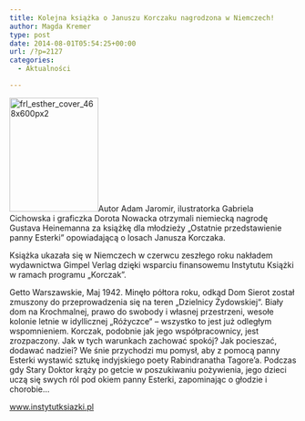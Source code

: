 ```yaml
---
title: Kolejna książka o Januszu Korczaku nagrodzona w Niemczech!
author: Magda Kremer
type: post
date: 2014-08-01T05:54:25+00:00
url: /?p=2127
categories:
  - Aktualności

---
```

<a href="http://www.ibby.pl/wp-content/uploads/2014/08/frl_esther_cover_468x600px2.jpg" rel="lightbox[2127]"><img class="alignleft wp-image-2129 size-medium" src="http://www.ibby.pl/wp-content/uploads/2014/08/frl_esther_cover_468x600px2-156x200.jpg" alt="frl_esther_cover_468x600px2" width="156" height="200" srcset="http://www.ibby.pl/wp-content/uploads/2014/08/frl_esther_cover_468x600px2-156x200.jpg 156w, http://www.ibby.pl/wp-content/uploads/2014/08/frl_esther_cover_468x600px2-78x100.jpg 78w, http://www.ibby.pl/wp-content/uploads/2014/08/frl_esther_cover_468x600px2.jpg 468w" sizes="(max-width: 156px) 100vw, 156px" /></a>Autor Adam Jaromir, ilustratorka Gabriela Cichowska i graficzka Dorota Nowacka otrzymali niemiecką nagrodę Gustava Heinemanna za książkę dla młodzieży &#8222;Ostatnie przedstawienie panny Esterki&#8221; opowiadającą o losach Janusza Korczaka.
  
Książka ukazała się w Niemczech w czerwcu zeszłego roku nakładem wydawnictwa Gimpel Verlag dzięki wsparciu finansowemu Instytutu Książki w ramach programu „Korczak”.

Getto Warszawskie, Maj 1942. Minęło półtora roku, odkąd Dom Sierot został zmuszony do przeprowadzenia się na teren „Dzielnicy Żydowskiej“. Biały dom na Krochmalnej, prawo do swobody i własnej przestrzeni, wesołe kolonie letnie w idyllicznej „Różyczce“ – wszystko to jest już odległym wspomnieniem. Korczak, podobnie jak jego współpracownicy, jest zrozpaczony. Jak w tych warunkach zachować spokój? Jak pocieszać, dodawać nadziei? We śnie przychodzi mu pomysł, aby z pomocą panny Esterki wystawić sztukę indyjskiego poety Rabindranatha Tagore’a. Podczas gdy Stary Doktor krąży po getcie w poszukiwaniu pożywienia, jego dzieci uczą się swych ról pod okiem panny Esterki, zapominając o głodzie i chorobie…

www.instytutksiazki.pl